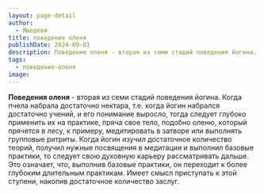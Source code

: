 ```yaml
---
layout: page-detail
author:
  - Яшодеви
title: поведение оленя
publishDate: 2024-09-01
description: Поведение оленя - вторая из семи стадий поведения йогина. Когда пчела набрала достаточно нектара, т.е. когда йогин набрался достаточно учений, и его понимание выросло, тогда следует глубоко применить их на практике, пряча свое тело, подобно оленю, который прячется в лесу, к примеру, медитировать в затворе или выполнять групповые ритриты. Когда йогин изучил достаточное количество теорий, получил нужные посвящения в медитации и выполнил базовые практики, то следует свою духовную карьеру рассматривать дальше. Это означает, что, выполнив базовые практики, он переходит к более глубоким длительным практикам. Имеет смысл приступать к этой ступени, накопив достаточное количество заслуг.
tags:
  - поведение-оленя
image:
---
```

**Поведения оленя** - вторая из семи стадий поведения йогина. Когда пчела набрала достаточно нектара, т.е. когда йогин набрался достаточно учений, и его понимание выросло, тогда следует глубоко применить их на практике, пряча свое тело, подобно оленю, который прячется в лесу, к примеру, медитировать в затворе или выполнять групповые ритриты. Когда йогин изучил достаточное количество теорий, получил нужные посвящения в медитации и выполнил базовые практики, то следует свою духовную карьеру рассматривать дальше. Это означает, что, выполнив базовые практики, он переходит к более глубоким длительным практикам. Имеет смысл приступать к этой ступени, накопив достаточное количество заслуг.

